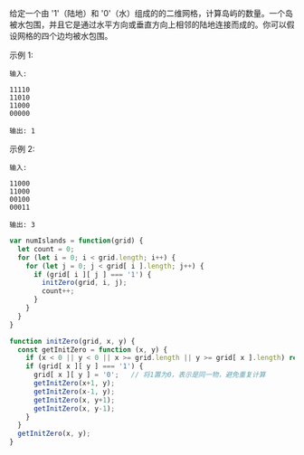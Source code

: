 给定一个由 '1'（陆地）和 '0'（水）组成的的二维网格，计算岛屿的数量。一个岛被水包围，并且它是通过水平方向或垂直方向上相邻的陆地连接而成的。你可以假设网格的四个边均被水包围。

示例 1:
```
输入:

11110
11010
11000
00000
 
输出: 1
```

示例 2:
```
输入:

11000
11000
00100
00011

输出: 3
```

```javascript
var numIslands = function(grid) {
  let count = 0;
  for (let i = 0; i < grid.length; i++) {
    for (let j = 0; j < grid[ i ].length; j++) {
      if (grid[ i ][ j ] === '1') {
        initZero(grid, i, j);
        count++;
      }
    }
  }
}

function initZero(grid, x, y) {
  const getInitZero = function (x, y) {
    if (x < 0 || y < 0 || x >= grid.length || y >= grid[ x ].length) return;
    if (grid[ x ][ y ] === '1') {
      grid[ x ][ y ] = '0';   // 将1置为0，表示是同一物，避免重复计算
      getInitZero(x+1, y);
      getInitZero(x-1, y);
      getInitZero(x, y+1);
      getInitZero(x, y-1);
    }
  }
  getInitZero(x, y);
}
```